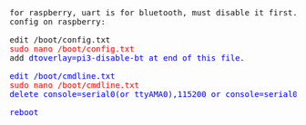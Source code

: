 <pre>
for raspberry, uart is for bluetooth, must disable it first. you cant use both bluetooth and uart
config on raspberry:

edit /boot/config.txt
<span style="color: red">sudo nano /boot/config.txt</span>
add <span style="color: blue">dtoverlay=pi3-disable-bt<span> at end of this file.

edit /boot/cmdline.txt
<span style="color: red">sudo nano /boot/cmdline.txt</span>
delete <span style="color: blue">console=serial0(or ttyAMA0),115200</span> or <span style="color: blue">console=serial0,115200 console=ttyAMA0,115200</span> in this file.

reboot
</pre>
